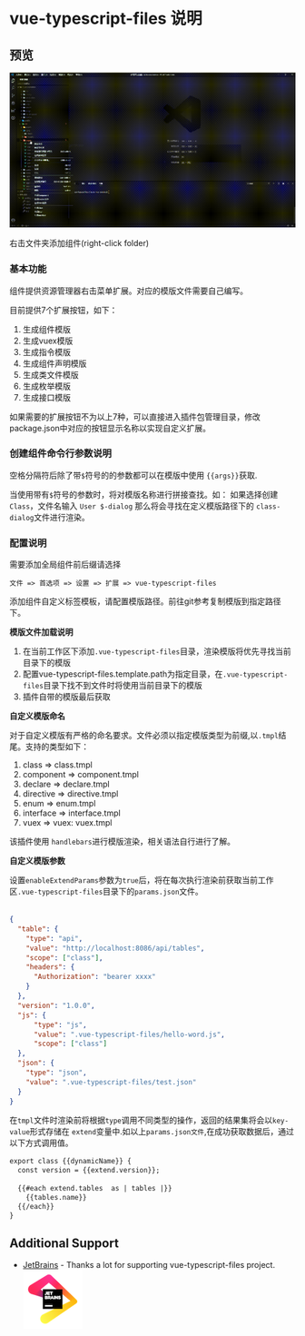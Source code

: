 # vue-typescript-files 说明

## 预览  

![image](/images/create-component.gif)  

右击文件夹添加组件(right-click folder)  

### 基本功能

组件提供资源管理器右击菜单扩展。对应的模版文件需要自己编写。  

目前提供7个扩展按钮，如下：

1. 生成组件模版
2. 生成vuex模版
3. 生成指令模版
4. 生成组件声明模版
5. 生成类文件模版
6. 生成枚举模版
7. 生成接口模版

如果需要的扩展按钮不为以上7种，可以直接进入插件包管理目录，修改package.json中对应的按钮显示名称以实现自定义扩展。

### 创建组件命令行参数说明

空格分隔符后除了带`$`符号的的参数都可以在模版中使用 `{{args}}`获取.

当使用带有`$`符号的参数时，将对模版名称进行拼接查找。如： 如果选择创建`Class`，文件名输入 `User $-dialog` 那么将会寻找在定义模版路径下的 `class-dialog`文件进行渲染。


### 配置说明

需要添加全局组件前后缀请选择  

```extends
文件 => 首选项 => 设置 => 扩展 => vue-typescript-files
```

添加组件自定义标签模板，请配置模版路径。前往git参考复制模版到指定路径下。 

**模版文件加载说明**

1. 在当前工作区下添加`.vue-typescript-files`目录，渲染模版将优先寻找当前目录下的模版
2. 配置vue-typescript-files.template.path为指定目录，在`.vue-typescript-files`目录下找不到文件时将使用当前目录下的模版
3. 插件自带的模版最后获取

**自定义模版命名**

对于自定义模版有严格的命名要求。文件必须以指定模版类型为前缀,以`.tmpl`结尾。支持的类型如下：

1. class => class.tmpl
2. component => component.tmpl
3. declare => declare.tmpl  
4. directive =>  directive.tmpl 
5. enum => enum.tmpl 
6. interface => interface.tmpl
7. vuex => vuex: vuex.tmpl

该插件使用 ```handlebars```进行模版渲染，相关语法自行进行了解。  

**自定义模版参数**

设置`enableExtendParams`参数为`true`后，将在每次执行渲染前获取当前工作区`.vue-typescript-files`目录下的`params.json`文件。

``` json

{
  "table": {
    "type": "api",
    "value": "http://localhost:8086/api/tables",
    "scope": ["class"],
    "headers": {
      "Authorization": "bearer xxxx"
    }
  },
  "version": "1.0.0",
  "js": {
      "type": "js",
      "value": ".vue-typescript-files/hello-word.js",
      "scope": ["class"]
  },
  "json": {
    "type": "json",
    "value": ".vue-typescript-files/test.json"
  }
}

```

在`tmpl`文件时渲染前将根据`type`调用不同类型的操作，返回的结果集将会以`key-value`形式存储在 `extend`变量中.如以上`params.json文件`,在成功获取数据后，通过以下方式调用值。

```class.tmpl
export class {{dynamicName}} {
  const version = {{extend.version}};

  {{#each extend.tables  as | tables |}}
    {{tables.name}}
  {{/each}}
}

```

## Additional Support
* [JetBrains](https://www.jetbrains.com/?from=vue-typescript-files) - Thanks a lot for supporting vue-typescript-files project.
  ![image](/images/JetBrains.png)  
